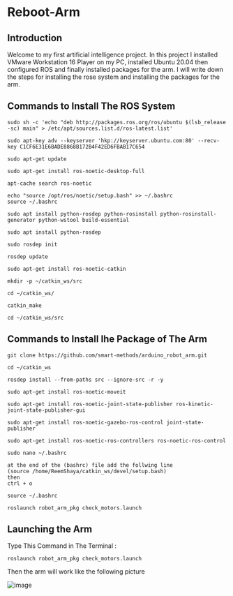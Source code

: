 # Reboot-Arm 


## Introduction

Welcome to my first artificial intelligence project. In this project I installed VMware Workstation 16 Player on my PC, installed Ubuntu 20.04 then configured ROS and finally installed packages for the arm. I will write down the steps for installing the rose system and installing the packages for the arm.



## Commands to Install The ROS System


```
sudo sh -c 'echo "deb http://packages.ros.org/ros/ubuntu $(lsb_release -sc) main" > /etc/apt/sources.list.d/ros-latest.list'

sudo apt-key adv --keyserver 'hkp://keyserver.ubuntu.com:80' --recv-key C1CF6E31E6BADE8868B172B4F42ED6FBAB17C654

sudo apt-get update

sudo apt-get install ros-noetic-desktop-full

apt-cache search ros-noetic

echo "source /opt/ros/noetic/setup.bash" >> ~/.bashrc
source ~/.bashrc

sudo apt install python-rosdep python-rosinstall python-rosinstall-generator python-wstool build-essential

sudo apt install python-rosdep

sudo rosdep init

rosdep update

sudo apt-get install ros-noetic-catkin

mkdir -p ~/catkin_ws/src

cd ~/catkin_ws/

catkin_make

cd ~/catkin_ws/src
```


## Commands to Install Ihe Package of The Arm

```
git clone https://github.com/smart-methods/arduino_robot_arm.git 

cd ~/catkin_ws

rosdep install --from-paths src --ignore-src -r -y

sudo apt-get install ros-noetic-moveit

sudo apt-get install ros-noetic-joint-state-publisher ros-kinetic-joint-state-publisher-gui

sudo apt-get install ros-noetic-gazebo-ros-control joint-state-publisher

sudo apt-get install ros-noetic-ros-controllers ros-noetic-ros-control

sudo nano ~/.bashrc

at the end of the (bashrc) file add the follwing line
(source /home/ReemShaya/catkin_ws/devel/setup.bash)
then 
ctrl + o

source ~/.bashrc

roslaunch robot_arm_pkg check_motors.launch
```

## Launching the Arm

Type This Command in The Terminal :

`
roslaunch robot_arm_pkg check_motors.launch
`

Then the arm will work like the following picture

![image](https://user-images.githubusercontent.com/85775606/123556569-992e1d80-d794-11eb-89e5-2d8c643db191.png)


